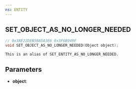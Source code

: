 ```yaml
---
ns: ENTITY
---
```

## SET_OBJECT_AS_NO_LONGER_NEEDED

```c
// 0x3AE22DEB5BA5A3E6 0x3F6B949F
void SET_OBJECT_AS_NO_LONGER_NEEDED(Object object);
```

```
This is an alias of SET_ENTITY_AS_NO_LONGER_NEEDED.  
```

## Parameters
* **object**: 

